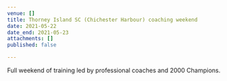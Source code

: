 ```yaml
---
venue: []
title: Thorney Island SC (Chichester Harbour) coaching weekend
date: 2021-05-22
date_end: 2021-05-23
attachments: []
published: false

---
```

Full weekend of training led by professional coaches and 2000 Champions.
